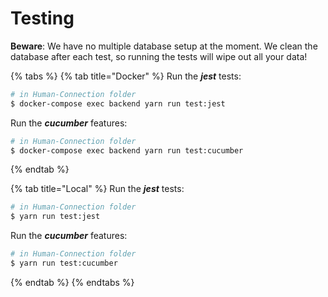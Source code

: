 # Testing

**Beware**: We have no multiple database setup at the moment. We clean the database after each test, so running the tests will wipe out all your data!

{% tabs %}
{% tab title="Docker" %}
Run the _**jest**_ tests:

```bash
# in Human-Connection folder
$ docker-compose exec backend yarn run test:jest
```

Run the _**cucumber**_ features:

```bash
# in Human-Connection folder
$ docker-compose exec backend yarn run test:cucumber
```
{% endtab %}

{% tab title="Local" %}
Run the _**jest**_ tests:

```bash
# in Human-Connection folder
$ yarn run test:jest
```

Run the _**cucumber**_ features:

```bash
# in Human-Connection folder
$ yarn run test:cucumber
```
{% endtab %}
{% endtabs %}

